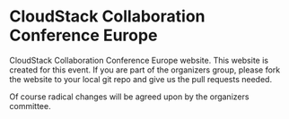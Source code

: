 CloudStack Collaboration Conference Europe
==========================================

CloudStack Collaboration Conference Europe website. This website is created for this event. If you are part of the organizers group, please fork the website to your local git repo and give us the pull requests needed.

Of course radical changes will be agreed upon by the organizers committee.

